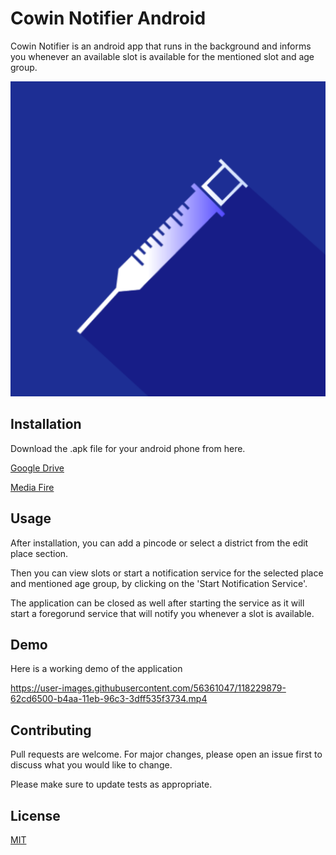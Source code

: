 # Cowin Notifier Android

Cowin Notifier is an android app that runs in the background and informs you whenever an available slot is available for the mentioned slot and age group.

![Cowin Notifier Logo](https://github.com/sukritkapil2/Cowin-Notifier-Android/blob/master/app/src/main/ic_launcher_cowin_notifier-playstore.png?raw=true)

## Installation

Download the .apk file for your android phone from here.

[Google Drive](https://drive.google.com/file/d/11pKVg08d-ilzCI8Xjnn7z_VidSVGOK1H/view?fbclid=IwAR3HC07pNP84zIolLENgABhifg-RV8XslrS2iVd996tzwC0Cu4Kj1bXMmOk)

[Media Fire](http://www.mediafire.com/file/if5h59wgok8b0h5/Cowin_Notifier_v1.3.1.apk/file)

## Usage

After installation, you can add a pincode or select a district from the edit place section.

Then you can view slots or start a notification service for the selected place and mentioned age group, by clicking on the 'Start Notification Service'.

The application can be closed as well after starting the service as it will start a foregorund service that will notify you whenever a slot is available.

## Demo

Here is a working demo of the application

https://user-images.githubusercontent.com/56361047/118229879-62cd6500-b4aa-11eb-96c3-3dff535f3734.mp4

## Contributing

Pull requests are welcome. For major changes, please open an issue first to discuss what you would like to change.

Please make sure to update tests as appropriate.

## License

[MIT](https://choosealicense.com/licenses/mit/)
